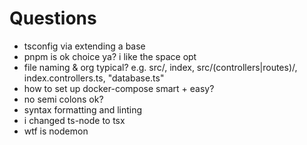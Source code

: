 # Questions

- tsconfig via extending a base
- pnpm is ok choice ya? i like the space opt
- file naming & org typical? e.g. src/, index, src/(controllers|routes)/, index.controllers.ts, "database.ts"
- how to set up docker-compose smart + easy?
- no semi colons ok?
- syntax formatting and linting
- i changed ts-node to tsx
- wtf is nodemon